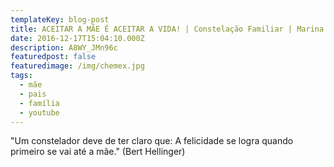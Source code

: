 ```yaml
---
templateKey: blog-post
title: ACEITAR A MÃE É ACEITAR A VIDA! | Constelação Familiar | Marina Rabelo
date: 2016-12-17T15:04:10.000Z
description: A8WY_JMn96c
featuredpost: false
featuredimage: /img/chemex.jpg
tags:
  - mãe
  - pais
  - família
  - youtube
---
```

"Um constelador deve de ter claro que: A felicidade se logra quando primeiro se vai até a mãe." (Bert Hellinger)

